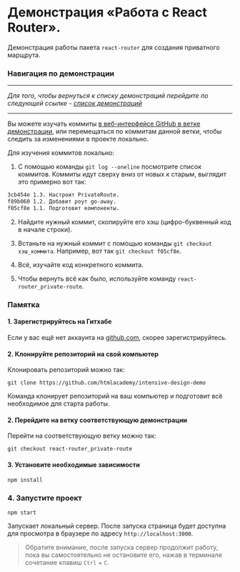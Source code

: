 # Демонстрация «Работа с React Router».

Демонстрация работы пакета `react-router` для создания приватного марщрута.

### Навигация по демонстрации

---

_Для того, чтобы вернуться к списку демонстраций перейдите по следующей ссылке - [список демонcтраций](https://github.com/htmlacademy/intensive-design-demo)_

---

Вы можете изучать коммиты [в веб-интерфейсе GitHub в ветке демонстрации](https://github.com/htmlacademy/intensive-design-demo/tree/react-router_private-route), или перемещаться по коммитам данной ветки, чтобы следить за изменениями в проекте локально.

Для изучения коммитов локально:

1. С помощью команды `git log --oneline` посмотрите список коммитов. Коммиты идут сверху вниз от новых к старым, выглядит это примерно вот так:
  
  ```bash
  3cb454e 1.3. Настроит PrivateRoute.
  f89b060 1.2. Добавит роут go-away.
  f05cf8e 1.1. Подготовит компоненты.
  ```

2. Найдите нужный коммит, скопируйте его хэш (цифро-буквенный код в начале строки).

3. Встаньте на нужный коммит с помощью команды `git checkout хэш_коммита`. Например, вот так `git checkout f05cf8e`.

4. Всё, изучайте код конкретного коммита.

5. Чтобы вернуть всё как было, используйте команду `react-router_private-route`.

### Памятка

#### 1. Зарегистрируйтесь на Гитхабе

Если у вас ещё нет аккаунта на [github.com](https://github.com/join), скорее зарегистрируйтесь.

#### 2. Клонируйте репозиторий на свой компьютер

Клонировать репозиторий можно так:

```
git clone https://github.com/htmlacademy/intensive-design-demo
```

Команда клонирует репозиторий на ваш компьютер и подготовит всё необходимое для старта работы.

#### 2. Перейдите на ветку соответствующую демонстрации

Перейти на соответствующую ветку можно так:

```
git checkout react-router_private-route
```

#### 3. Установите необходимые зависимости

```
npm install
```

### 4. Запустите проект

```
npm start
```

Запускает локальный сервер. После запуска страница будет доступна для просмотра в браузере по адресу `http://localhost:3000`.

> Обратите внимание, после запуска сервер продолжит работу, пока вы самостоятельно не остановите его, нажав в терминале сочетание клавиш `Ctrl` + `C`.

